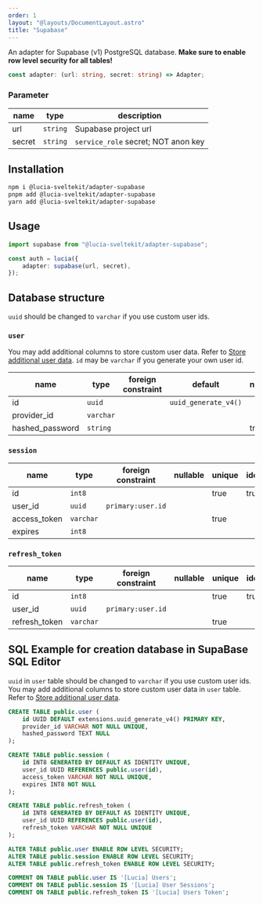 ```yaml
---
order: 1
layout: "@layouts/DocumentLayout.astro"
title: "Supabase"
---
```


An adapter for Supabase (v1) PostgreSQL database. **Make sure to enable row level security for all tables!**

```ts
const adapter: (url: string, secret: string) => Adapter;
```

### Parameter

| name   | type     | description                         |
| ------ | -------- | ----------------------------------- |
| url    | `string` | Supabase project url                |
| secret | `string` | `service_role` secret; NOT anon key |

## Installation

```bash
npm i @lucia-sveltekit/adapter-supabase
pnpm add @lucia-sveltekit/adapter-supabase
yarn add @lucia-sveltekit/adapter-supabase
```

## Usage

```ts
import supabase from "@lucia-sveltekit/adapter-supabase";

const auth = lucia({
    adapter: supabase(url, secret),
});
```

## Database structure

`uuid` should be changed to `varchar` if you use custom user ids.

### `user`

You may add additional columns to store custom user data. Refer to [Store additional user data](/learn/basics/store-additional-user-data). `id` may be `varchar` if you generate your own user id.

| name            | type      | foreign constraint | default              | nullable | unique | identity |
| --------------- | --------- | ------------------ | -------------------- | -------- | ------ | -------- |
| id              | `uuid`    |                    | `uuid_generate_v4()` |          | true   | true     |
| provider_id     | `varchar` |                    |                      |          | true   |          |
| hashed_password | `string`  |                    |                      | true     |        |          |

### `session`

| name         | type      | foreign constraint | nullable | unique | identity |
| ------------ | --------- | ------------------ | -------- | ------ | -------- |
| id           | `int8`    |                    |          | true   | true     |
| user_id      | `uuid`    | `primary:user.id`  |          |        |          |
| access_token | `varchar` |                    |          | true   |          |
| expires      | `int8`    |                    |          |        |          |

### `refresh_token`

| name          | type      | foreign constraint | nullable | unique | identity |
| ------------- | --------- | ------------------ | -------- | ------ | -------- |
| id            | `int8`    |                    |          | true   | true     |
| user_id       | `uuid`    | `primary:user.id`  |          |        |          |
| refresh_token | `varchar` |                    |          | true   |          |

## SQL Example for creation database in SupaBase SQL Editor 
`uuid` in `user` table should be changed to `varchar` if you use custom user ids.
You may add additional columns to store custom user data in `user` table. Refer to [Store additional user data](/learn/basics/store-additional-user-data).

```sql
CREATE TABLE public.user (
	id UUID DEFAULT extensions.uuid_generate_v4() PRIMARY KEY,
	provider_id VARCHAR NOT NULL UNIQUE,
	hashed_password TEXT NULL
);

CREATE TABLE public.session (
  	id INT8 GENERATED BY DEFAULT AS IDENTITY UNIQUE,
	user_id UUID REFERENCES public.user(id),
	access_token VARCHAR NOT NULL UNIQUE,
	expires INT8 NOT NULL
);

CREATE TABLE public.refresh_token (
  	id INT8 GENERATED BY DEFAULT AS IDENTITY UNIQUE,
	user_id UUID REFERENCES public.user(id),
	refresh_token VARCHAR NOT NULL UNIQUE
);

ALTER TABLE public.user ENABLE ROW LEVEL SECURITY;
ALTER TABLE public.session ENABLE ROW LEVEL SECURITY;
ALTER TABLE public.refresh_token ENABLE ROW LEVEL SECURITY;

COMMENT ON TABLE public.user IS '[Lucia] Users';
COMMENT ON TABLE public.session IS '[Lucia] User Sessions';
COMMENT ON TABLE public.refresh_token IS '[Lucia] Users Token';
```
